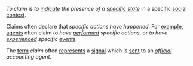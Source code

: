 *To claim* is *to [indicate](https://github.com/gcassel/Modular-Organization-Terminology/blob/master/terms/indicate.md) the presence of a [specific](https://github.com/gcassel/Modular-Organization-Terminology/blob/master/terms/specific.md) [state](https://github.com/gcassel/Modular-Organization-Terminology/blob/master/terms/state.md)* in a specific [social](https://github.com/gcassel/Modular-Organization-Terminology/blob/master/terms/social.md) [context](https://github.com/gcassel/Modular-Organization-Terminology/blob/master/terms/context.md). 
		
Claims often declare that *specific actions have happened*.  For [example](https://github.com/gcassel/Modular-Organization-Terminology/blob/master/terms/example.md), [agents](https://github.com/gcassel/Modular-Organization-Terminology/blob/master/terms/agent.md) often claim *to have [performed](https://github.com/gcassel/Modular-Organization-Terminology/blob/master/terms/perform.md) specific actions*, or *to have [experienced](https://github.com/gcassel/Modular-Organization-Terminology/blob/master/terms/experience.md) specific [events](https://github.com/gcassel/Modular-Organization-Terminology/blob/master/terms/event.md)*.

The [term](https://github.com/gcassel/Modular-Organization-Terminology/blob/master/terms/term.md) *claim* often [represents](https://github.com/gcassel/Modular-Organization-Terminology/blob/master/terms/representation.md) a [signal](https://github.com/gcassel/Modular-Organization-Terminology/blob/master/terms/signal.md) which is [sent](https://github.com/gcassel/Modular-Organization-Terminology/blob/master/terms/send.md) to an *[official](https://github.com/gcassel/Modular-Organization-Terminology/blob/master/terms/official.md) accounting agent*.
